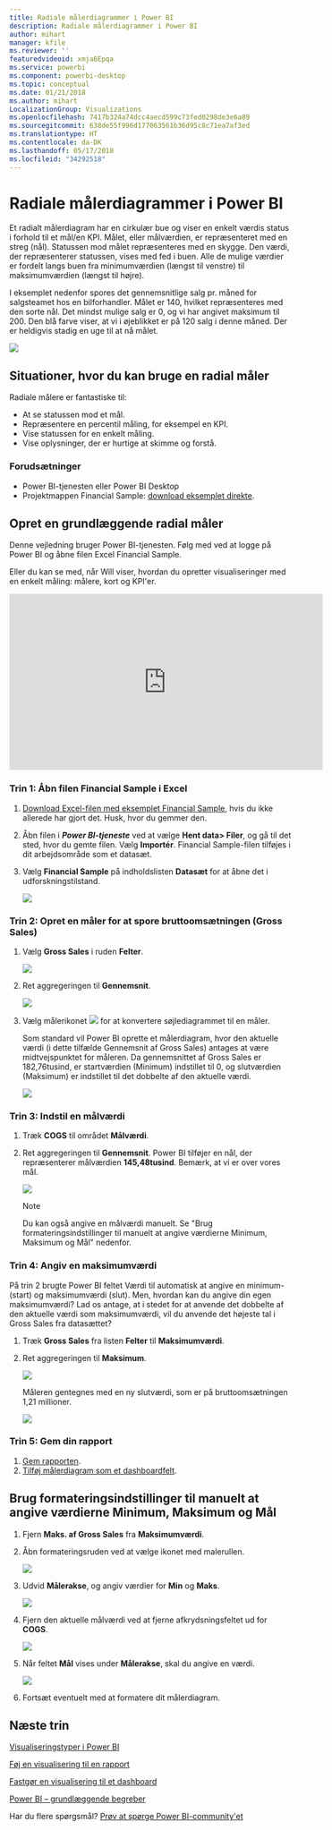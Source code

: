 ```yaml
---
title: Radiale målerdiagrammer i Power BI
description: Radiale målerdiagrammer i Power BI
author: mihart
manager: kfile
ms.reviewer: ''
featuredvideoid: xmja6Epqa
ms.service: powerbi
ms.component: powerbi-desktop
ms.topic: conceptual
ms.date: 01/21/2018
ms.author: mihart
LocalizationGroup: Visualizations
ms.openlocfilehash: 7417b324a74dcc4aecd599c73fed0298de3e6a89
ms.sourcegitcommit: 638de55f996d177063561b36d95c8c71ea7af3ed
ms.translationtype: HT
ms.contentlocale: da-DK
ms.lasthandoff: 05/17/2018
ms.locfileid: "34292518"
---
```

# <a name="radial-gauge-charts-in-power-bi"></a>Radiale målerdiagrammer i Power BI
Et radialt målerdiagram har en cirkulær bue og viser en enkelt værdis status i forhold til et mål/en KPI.  Målet, eller målværdien, er repræsenteret med en streg (nål). Statussen mod målet repræsenteres med en skygge.  Den værdi, der repræsenterer statussen, vises med fed i buen. Alle de mulige værdier er fordelt langs buen fra minimumværdien (længst til venstre) til maksimumværdien (længst til højre).

I eksemplet nedenfor spores det gennemsnitlige salg pr. måned for salgsteamet hos en bilforhandler. Målet er 140, hvilket repræsenteres med den sorte nål.  Det mindst mulige salg er 0, og vi har angivet maksimum til 200.  Den blå farve viser, at vi i øjeblikket er på 120 salg i denne måned. Der er heldigvis stadig en uge til at nå målet.

![](media/power-bi-visualization-radial-gauge-charts/gauge_m.png)

## <a name="when-to-use-a-radial-gauge"></a>Situationer, hvor du kan bruge en radial måler
Radiale målere er fantastiske til:

* At se statussen mod et mål.
* Repræsentere en percentil måling, for eksempel en KPI.
* Vise statussen for en enkelt måling.
* Vise oplysninger, der er hurtige at skimme og forstå.

### <a name="prerequisites"></a>Forudsætninger
 - Power BI-tjenesten eller Power BI Desktop
 - Projektmappen Financial Sample: [download eksemplet direkte](http://go.microsoft.com/fwlink/?LinkID=521962).

## <a name="create-a-basic-radial-gauge"></a>Opret en grundlæggende radial måler
Denne vejledning bruger Power BI-tjenesten. Følg med ved at logge på Power BI og åbne filen Excel Financial Sample.  

Eller du kan se med, når Will viser, hvordan du opretter visualiseringer med en enkelt måling: målere, kort og KPI'er.

<iframe width="560" height="315" src="https://www.youtube.com/embed/xmja6EpqaO0?list=PL1N57mwBHtN0JFoKSR0n-tBkUJHeMP2cP" frameborder="0" allowfullscreen></iframe>

### <a name="step-1-open-the-financial-sample-excel-file"></a>Trin 1: Åbn filen Financial Sample i Excel
1. [Download Excel-filen med eksemplet Financial Sample](sample-financial-download.md), hvis du ikke allerede har gjort det. Husk, hvor du gemmer den.

2. Åbn filen i ***Power BI-tjeneste*** ved at vælge **Hent data\> Filer**, og gå til det sted, hvor du gemte filen. Vælg **Importér**. Financial Sample-filen tilføjes i dit arbejdsområde som et datasæt.

3. Vælg **Financial Sample** på indholdslisten **Datasæt** for at åbne det i udforskningstilstand.

    ![](media/power-bi-visualization-radial-gauge-charts/power-bi-dataset.png)

### <a name="step-2-create-a-gauge-to-track-gross-sales"></a>Trin 2: Opret en måler for at spore bruttoomsætningen (Gross Sales)
1. Vælg **Gross Sales** i ruden **Felter**.
   
   ![](media/power-bi-visualization-radial-gauge-charts/grosssalesvalue_new.png)
2. Ret aggregeringen til **Gennemsnit**.
   
   ![](media/power-bi-visualization-radial-gauge-charts/changetoaverage_new.png)
3. Vælg målerikonet ![](media/power-bi-visualization-radial-gauge-charts/gaugeicon_new.png) for at konvertere søjlediagrammet til en måler.
   
   Som standard vil Power BI oprette et målerdiagram, hvor den aktuelle værdi (i dette tilfælde Gennemsnit af Gross Sales) antages at være midtvejspunktet for måleren. Da gennemsnittet af Gross Sales er 182,76tusind, er startværdien (Minimum) indstillet til 0, og slutværdien (Maksimum) er indstillet til det dobbelte af den aktuelle værdi.
   
   ![](media/power-bi-visualization-radial-gauge-charts/gauge_no_target.png)

### <a name="step-3-set-a-target-value"></a>Trin 3: Indstil en målværdi
1. Træk **COGS** til området **Målværdi**.
2. Ret aggregeringen til **Gennemsnit**.
   Power BI tilføjer en nål, der repræsenterer målværdien **145,48tusind**. Bemærk, at vi er over vores mål.
   
   ![](media/power-bi-visualization-radial-gauge-charts/gaugeinprogress_new.png)
   
   > [!NOTE]
   > Du kan også angive en målværdi manuelt.  Se "Brug formateringsindstillinger til manuelt at angive værdierne Minimum, Maksimum og Mål" nedenfor.
   > 
   > 

### <a name="step-4-set-a-maximum-value"></a>Trin 4: Angiv en maksimumværdi
På trin 2 brugte Power BI feltet Værdi til automatisk at angive en minimum- (start) og maksimumværdi (slut).  Men, hvordan kan du angive din egen maksimumværdi?  Lad os antage, at i stedet for at anvende det dobbelte af den aktuelle værdi som maksimumværdi, vil du anvende det højeste tal i Gross Sales fra datasættet? 

1. Træk **Gross Sales** fra listen **Felter** til **Maksimumværdi**.
2. Ret aggregeringen til **Maksimum**.
   
   ![](media/power-bi-visualization-radial-gauge-charts/setmaximum_new.png)
   
   Måleren gentegnes med en ny slutværdi, som er på bruttoomsætningen 1,21 millioner.
   
   ![](media/power-bi-visualization-radial-gauge-charts/power-bi-final-gauge.png)

### <a name="step-5-save-your-report"></a>Trin 5: Gem din rapport
1. [Gem rapporten](service-report-save.md).
2. [Tilføj målerdiagram som et dashboardfelt](service-dashboard-tiles.md). 

## <a name="use-formatting-options-to-manually-set-minimum-maximum-and-target-values"></a>Brug formateringsindstillinger til manuelt at angive værdierne Minimum, Maksimum og Mål
1. Fjern **Maks. af Gross Sales** fra **Maksimumværdi**.
2. Åbn formateringsruden ved at vælge ikonet med malerullen.
   
   ![](media/power-bi-visualization-radial-gauge-charts/power-bi-roller.png)
3. Udvid **Målerakse**, og angiv værdier for **Min** og **Maks**.
   
    ![](media/power-bi-visualization-radial-gauge-charts/power-bi-gauge-axis.png)
4. Fjern den aktuelle målværdi ved at fjerne afkrydsningsfeltet ud for **COGS**.
   
    ![](media/power-bi-visualization-radial-gauge-charts/pbi_remove_target.png)
5. Når feltet **Mål** vises under **Målerakse**, skal du angive en værdi.
   
    ![](media/power-bi-visualization-radial-gauge-charts/power-bi-gauge-target.png)
6. Fortsæt eventuelt med at formatere dit målerdiagram.

## <a name="next-steps"></a>Næste trin
[Visualiseringstyper i Power BI](power-bi-visualization-types-for-reports-and-q-and-a.md)

[Føj en visualisering til en rapport](power-bi-report-add-visualizations-i.md)

[Fastgør en visualisering til et dashboard](service-dashboard-pin-tile-from-report.md)

[Power BI – grundlæggende begreber](service-basic-concepts.md)

Har du flere spørgsmål? [Prøv at spørge Power BI-community'et](http://community.powerbi.com/)


